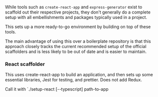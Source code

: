 While tools such as `create-react-app` and `express-generator` exist to scaffold out their respective projects, they don't generally do a complete setup with all embellishments and packages typically used in a project.

This sets up a more ready-to-go environment by building on top of these tools.

The main advantage of using this over a boilerplate repository is that this approach closely tracks the current recommended setup of the official scaffolders and is less likely to be out of date and is easier to maintain.

### React scaffolder              

This uses create-react-app to build an application, and then sets up some essential libraries, Jest for testing, and prettier.
Does not add Redux.

Call it with
`./setup-react [--typescript] path-to-app
